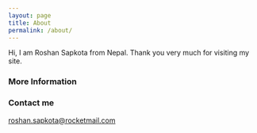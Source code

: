 ```yaml
---
layout: page
title: About
permalink: /about/
---
```


Hi, I am Roshan Sapkota from Nepal. Thank you very much for visiting my site.

### More Information



### Contact me

[roshan.sapkota@rocketmail.com](mailto:roshan.sapkota@rocketmail.com)
